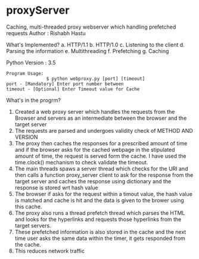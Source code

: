 # proxyServer
 Caching, multi-threaded proxy webserver which handling prefetched requests 
 Author : Rishabh Hastu
 
What's Implemented?
a. HTTP/1.1
b. HTTP/1.0
c. Listening to the client
d. Parsing the information
e. Multithreading
f. Prefetching
g. Caching

Python Version : 3.5

```
Program Usage:
               $ python webproxy.py [port] [timeout]
port - [Mandatory] Enter port number between 
timeout - [Optional] Enter Timeout value for Cache
```

What's in the progrm?
1. Created a web proxy server which handles the requests from the Browser and servers as an intermediate between the browser and the target server
2. The requests are parsed and undergoes validity check of METHOD AND VERSION
3. The proxy then caches the responses for a prescribed amount of time and if the browser asks for the cached webpage in the stipulated amount of time, the request is    served form the cache. I have used the time.clock() mechanism to check validate the timeout. 
4. The main threads spaws a server thread which checks for the URI and then calls a function proxy_server client to ask for the response from the target server and    caches the response using dictionary and the response is stored wrt hash value
5. The browser if asks for the request within a timout value, the hash value is matched and cache is hit and the data is given to the brower using this cache.
6. The proxy also runs a thread prefetch thread which parses the HTML and looks for the hyperlinks and requests those hyperlinks from the target servers. 
7. These prefetched information is also stored in the cache and the next time user asks the same data within the timer, it gets responded from the cache.
8. This reduces network traffic 
